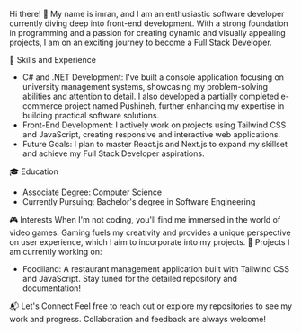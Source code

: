 Hi there! 👋 
My name is imran, and I am an enthusiastic software developer currently diving deep into front-end development.
With a strong foundation in programming and a passion for creating dynamic and visually appealing projects,
I am on an exciting journey to become a Full Stack Developer.

🚀 Skills and Experience
- C# and .NET Development: I've built a console application focusing on university management systems, showcasing my problem-solving abilities and attention to detail. I also developed a partially completed e-commerce project named Pushineh, further enhancing my expertise in building practical software solutions.
- Front-End Development: I actively work on projects using Tailwind CSS and JavaScript, creating responsive and interactive web applications.
- Future Goals: I plan to master React.js and Next.js to expand my skillset and achieve my Full Stack Developer aspirations.

🎓 Education
- Associate Degree: Computer Science
- Currently Pursuing: Bachelor's degree in Software Engineering

🎮 Interests
When I'm not coding, you'll find me immersed in the world of video games. Gaming fuels my creativity and provides a unique perspective on user experience, which I aim to incorporate into my projects.
🌟 Projects
I am currently working on:
- Foodiland: A restaurant management application built with Tailwind CSS and JavaScript. Stay tuned for the detailed repository and documentation!

📬 Let's Connect
Feel free to reach out or explore my repositories to see my work and progress. Collaboration and feedback are always welcome!

<!---
imran8102/imran8102 is a ✨ special ✨ repository because its `README.md` (this file) appears on your GitHub profile.
You can click the Preview link to take a look at your changes.
--->
